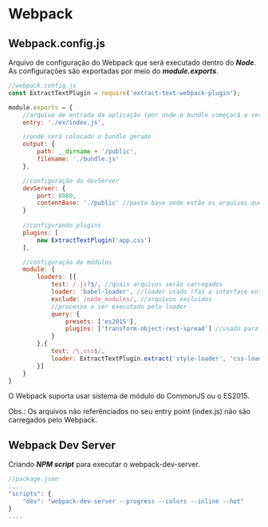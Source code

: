 # Webpack

## Webpack.config.js

Arquivo de configuração do Webpack que será executado dentro do **_Node_**. As configurações são exportadas por meio do **_module.exports_**.

```javascript
//webpack.config.js
const ExtractTextPlugin = require('extract-text-webpack-plugin');

module.exports = {
    //arquivo de entrada da aplicação (por onde o bundle começará a ser executado)
    entry: './ex/index.js',

    //onde será colocado o bundle gerado
    output: {
        path: __dirname + '/public',
        filename: './bundle.js'
    },

    //configuração do devServer
    devServer: {
        port: 8080,
        contentBase: './public' //pasta base onde estão os arquivos que serão carregados
    }
    
    //configurando plugins
    plugins: [
        new ExtractTextPlugin('app.css')
    ],

    //configuração de módulos
    module: {
        loaders: [{
            test: /.js?$/, //quais arquivos serão carregados
            loader: 'babel-loader', //loader usado (faz a interface entre o webpack e o babel)
            exclude: /node_modules/, //arquivos excluídos
            //processo a ser executado pelo loader
            query: {
                presets: ['es2015'],
                plugins: ['transform-object-rest-spread'] //usado para conseguir usar o operador rest/spread
            }
        },{
            test: /\.css$/,
            loader: ExtractTextPlugin.extract('style-loader', 'css-loader')
        }]
    }
}
```

O Webpack suporta usar sistema de módulo do CommonJS ou o ES2015.

Obs.: Os arquivos não referênciados no seu entry point (index.js) não são carregados pelo Webpack.

## Webpack Dev Server

Criando **_NPM script_** para executar o webpack-dev-server.

```javascript
//package.json
....
"scripts": {
    "dev": "webpack-dev-server --progress --colors --inline --hot"
}
....
````